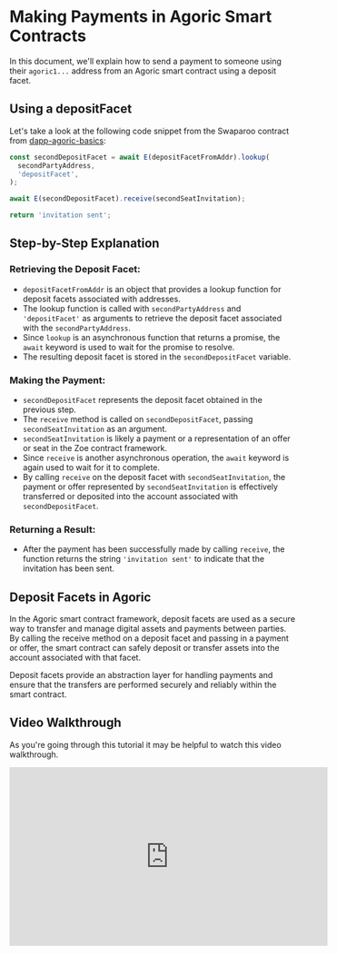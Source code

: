 # Making Payments in Agoric Smart Contracts
In this document, we'll explain how to send a payment to someone using their `agoric1...` address from an Agoric smart contract using a deposit facet.

## Using a depositFacet
Let's take a look at the following code snippet from the Swaparoo contract from [dapp-agoric-basics](https://github.com/Agoric/dapp-agoric-basics):
```js
const secondDepositFacet = await E(depositFacetFromAddr).lookup(
  secondPartyAddress,
  'depositFacet',
);

await E(secondDepositFacet).receive(secondSeatInvitation);

return 'invitation sent';
```

## Step-by-Step Explanation
### Retrieving the Deposit Facet:
- `depositFacetFromAddr` is an object that provides a lookup function for deposit facets associated with addresses.
- The lookup function is called with `secondPartyAddress` and `'depositFacet'` as arguments to retrieve the deposit facet associated with the `secondPartyAddress`.
- Since `lookup` is an asynchronous function that returns a promise, the `await` keyword is used to wait for the promise to resolve.
- The resulting deposit facet is stored in the `secondDepositFacet` variable.

### Making the Payment:
- `secondDepositFacet` represents the deposit facet obtained in the previous step.
- The `receive` method is called on `secondDepositFacet`, passing `secondSeatInvitation` as an argument.
- `secondSeatInvitation` is likely a payment or a representation of an offer or seat in the Zoe contract framework.
- Since `receive` is another asynchronous operation, the `await` keyword is again used to wait for it to complete.
- By calling `receive` on the deposit facet with `secondSeatInvitation`, the payment or offer represented by `secondSeatInvitation` is effectively transferred or deposited into the account associated with `secondDepositFacet`.

### Returning a Result:
- After the payment has been successfully made by calling `receive`, the function returns the string `'invitation sent'` to indicate that the invitation has been sent.

## Deposit Facets in Agoric
In the Agoric smart contract framework, deposit facets are used as a secure way to transfer and manage digital assets and payments between parties. By calling the receive method on a deposit facet and passing in a payment or offer, the smart contract can safely deposit or transfer assets into the account associated with that facet.

Deposit facets provide an abstraction layer for handling payments and ensure that the transfers are performed securely and reliably within the smart contract.

## Video Walkthrough
As you're going through this tutorial it may be helpful to watch this video walkthrough.
<iframe width="560" height="315" src="https://www.youtube.com/embed/XeHBMO7SckU" title="YouTube video player" frameborder="0" allow="accelerometer; autoplay; clipboard-write; encrypted-media; gyroscope; picture-in-picture" allowfullscreen></iframe>

